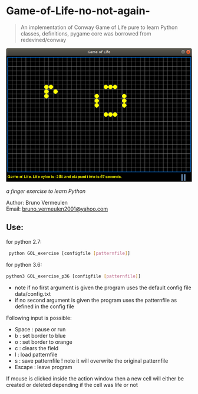 # Game-of-Life-no-not-again-
>An implementation of Conway Game of Life pure to learn Python classes, definitions, pygame
>core was borrowed from redevined/conway

![](GOL_screen_shot.png)

*a finger exercise to learn Python*

Author: Bruno Vermeulen<br /> 
Email: bruno_vermeulen2001@yahoo.com<br />

## Use:

for python 2.7:
```sh 
 python GOL_exercise [configfile [patternfile]]
``` 
for python 3.6:
```sh
python3 GOL_exercise_p36 [configfile [patternfile]]
```
* note if no first argument is given the program uses the default config file data/config.txt
* if no second argument is given the program uses the patternfile as defined in the config file

Following input is possible:
* Space  : pause or run
* b      : set border to blue
* o      : set border to orange
* c      : clears the field
* l      : load patternfile
* s      : save patternfile ! note it will overwrite the original patternfile
* Escape : leave program

If mouse is clicked inside the action window then a new cell will either be created or deleted depending if the cell was life or not

